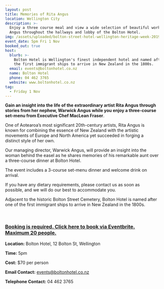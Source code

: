 ```yaml
---
layout: post
title: Memories of Rita Angus
location: Wellington City
description: >-
  Enjoy a three course meal and view a wide selection of beautiful works by Rita
  Angus throughout the hallways and lobby of the Bolton Hotel.
img: /assets/uploaded/bolton-street-hotel-wellington-heritage-week-2019.png
event_date: 5pm Fri 1 Nov
booked_out: true
host:
  blurb: >-
    Bolton Hotel is Wellington's finest independent hotel and named after one of
    the first immigrant ships to arrive in New Zealand in the 1800s.
  email: events@boltonhotel.co.nz
  name: Bolton Hotel
  phone: 04 462 3765
  website: www.boltonhotel.co.nz
tag:
  - Friday 1 Nov
---
```

**Gain an insight into the life of the extraordinary artist Rita Angus through stories from her nephew, Warwick Angus while you enjoy a three-course set-menu from Executive Chef MacLean Fraser**.

One of Aotearoa’s most significant 20th-century artists, Rita Angus is known for combining the essence of New Zealand with the artistic movements of Europe and North America yet succeeded in forging a distinct style of her own.

Our managing director, Warwick Angus, will provide an insight into the woman behind the easel as he shares memories of his remarkable aunt over a three-course dinner at Bolton Hotel.

The event includes a 3-course set-menu dinner and welcome drink on arrival.

If you have any dietary requirements, please contact us as soon as possible, and we will do our best to accommodate you.

Adjacent to the historic Bolton Street Cemetery, Bolton Hotel is named after one of the first immigrant ships to arrive in New Zealand in the 1800s.

<br>

### [**Booking is required. Click here to book via Eventbrite. Maximum 20 people.**](https://www.eventbrite.co.nz/e/memories-of-rita-angus-tickets-66394711369)

**Location:** Bolton Hotel, 12 Bolton St, Wellington

**Time:** 5pm

**Cost:** $70 per person 

**Email Contact:** events@boltonhotel.co.nz

**Telephone Contact:** 04 462 3765
